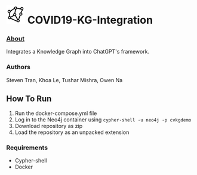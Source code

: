 

# <img src="https://github.com/Tran-Steven/COVID19-KG-Integration/blob/main/images/icon-128.png" alt="logo" width="50" height="50"/> COVID19-KG-Integration                    

### [About](https://steven-tran.notion.site/Enhancing-COVID-19-Information-Verification-in-Large-Language-Models-via-Knowledge-Graphs-253089fcc6cf46009055aecd91f074bb?pvs=4)


Integrates a Knowledge Graph into ChatGPT's framework.

### Authors

Steven Tran, Khoa Le, Tushar Mishra, Owen Na


## How To Run

1. Run the docker-compose.yml file
2. Log in to the Neo4j container using
`cypher-shell -u neo4j -p cvkgdemo`
3. Download repository as zip
4. Load the repository as an unpacked extension

### Requirements

- Cypher-shell
- Docker

